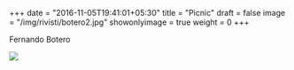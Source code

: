+++
date = "2016-11-05T19:41:01+05:30"
title = "Picnic"
draft = false
image = "/img/rivisti/botero2.jpg"
showonlyimage = true
weight = 0
+++

Fernando Botero

<!--more-->

![](/img/rivisti/botero2.jpg)
